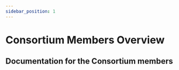 ```yaml
---
sidebar_position: 1
---
```


# Consortium Members Overview
## Documentation for the Consortium members
